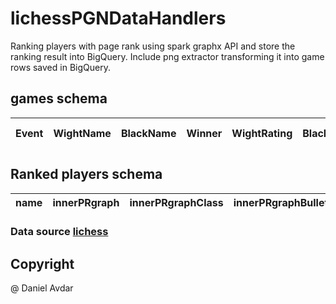 # lichessPGNDataHandlers
Ranking players with page rank using spark graphx API and store the ranking result into BigQuery. Include png extractor transforming it into game rows saved in BigQuery.

## games schema
|Event|WightName|BlackName|Winner|WightRating|BlackRating|ECO|Opening|time-control|Date|Time|Termination|
|---|---|---|---|---|---|---|---|---|---|---|---|

## Ranked players schema
|name|innerPRgraph|innerPRgraphClass|innerPRgraphBullet|innerPRgraphBlitz|outerPRgraph|outerPRgraphClass|outerPRgraphBullet|outerPRgraphBlitz|
|---|---|---|---|---|---|---|---|---|


### Data source [lichess](https://database.lichess.org/)


## Copyright
@ Daniel Avdar
